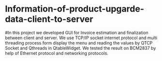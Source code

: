 # Information-of-product-upgarde-data-client-to-server
#In this project we developed GUI for Invoice estimation and finalization between client and server. We
use TCP/IP socket internet protocol and multi threading process form display the menu and reading the
values by QTCP Socket and Qthreads in QtableWidget. We tested the result on BCM2837 by help of
Ethernet protocol and networking protocols.
